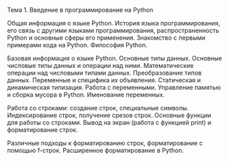 Тема 1. Введение в программирование на Python

Общая информация о языке Python. История языка программирования, его связь с другими языками программирования, распространенность Python и основные сферы его применения. Знакомство с первыми примерами кода
на Python. Философия Python.

Базовая информация о языке Python. Основные типы данных. Основные числовые типы данных и операции над ними. Математические операции 
над числовыми типами данных. Преобразование типов данных. Переменные и специфика их объявления. Статическая и динамическая типизация. Работа
с переменными. Управление памятью и сборка мусора в Python. Именование переменных.

Работа со строками: создание строк, специальные символы. Индексирование строк, получение срезов строк. Основные функции для работы со строками. 
Вывод на экран (работа с функцией print) и форматирование строк.

Различные подходы к форматированию строк, форматирование с помощью f-строк. Расширенное форматирование в Python.
